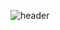 ![header](https://capsule-render.vercel.app/api?height=400&text=Welcome!&desc=My%20GitHub%20Profile)

